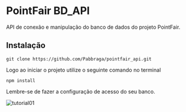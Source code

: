 # PointFair BD_API

API de conexão e manipulação do banco de dados do projeto PointFair.

## Instalação
```
git clone https://github.com/Pabbraga/pointfair_api.git
```

Logo ao iniciar o projeto utilize o seguinte comando no terminal

```
npm install
```

<div>Lembre-se de fazer a configuração de acesso do seu banco.</div>


![tutorial01](https://user-images.githubusercontent.com/103124116/231812829-f201ebf9-792b-4fba-8fe1-9db787049fb5.png)
